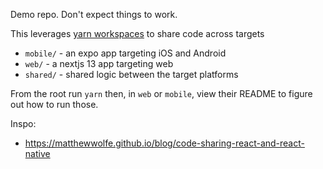 Demo repo. Don't expect things to work.

This leverages [yarn workspaces](https://classic.yarnpkg.com/lang/en/docs/workspaces/) to share code across targets

- `mobile/` - an expo app targeting iOS and Android
- `web/` - a nextjs 13 app targeting web
- `shared/` - shared logic between the target platforms

From the root run `yarn` then, in `web` or `mobile`, view their README to figure out how to run those.

Inspo:

- https://matthewwolfe.github.io/blog/code-sharing-react-and-react-native
